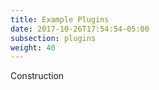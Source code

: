 ```yaml
---
title: Example Plugins
date: 2017-10-26T17:54:54-05:00
subsection: plugins
weight: 40
---
```


Construction
